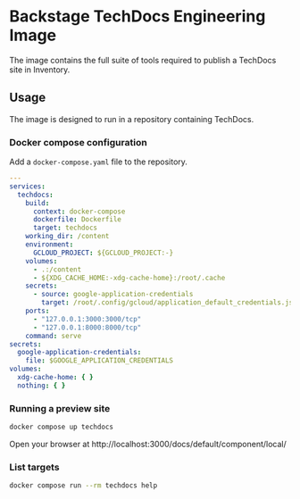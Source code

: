 # Backstage TechDocs Engineering Image

The image contains the full suite of tools required to publish a TechDocs site
in Inventory.

## Usage

The image is designed to run in a repository containing TechDocs.

### Docker compose configuration

Add a `docker-compose.yaml` file to the repository.

```yaml
---
services:
  techdocs:
    build:
      context: docker-compose
      dockerfile: Dockerfile
      target: techdocs
    working_dir: /content
    environment:
      GCLOUD_PROJECT: ${GCLOUD_PROJECT:-}
    volumes:
      - .:/content
      - ${XDG_CACHE_HOME:-xdg-cache-home}:/root/.cache
    secrets:
      - source: google-application-credentials
        target: /root/.config/gcloud/application_default_credentials.json
    ports:
      - "127.0.0.1:3000:3000/tcp"
      - "127.0.0.1:8000:8000/tcp"
    command: serve
secrets:
  google-application-credentials:
    file: $GOOGLE_APPLICATION_CREDENTIALS
volumes:
  xdg-cache-home: { }
  nothing: { }
```

### Running a preview site

```bash
docker compose up techdocs
```

Open your browser at http://localhost:3000/docs/default/component/local/

###  List targets

```bash
docker compose run --rm techdocs help
```
